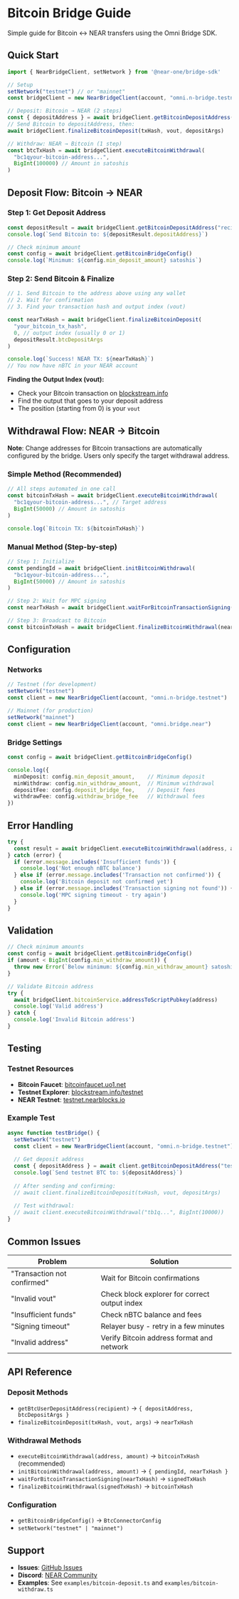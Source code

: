 # Bitcoin Bridge Guide

Simple guide for Bitcoin ↔ NEAR transfers using the Omni Bridge SDK.

## Quick Start

```typescript
import { NearBridgeClient, setNetwork } from '@near-one/bridge-sdk'

// Setup
setNetwork("testnet") // or "mainnet"
const bridgeClient = new NearBridgeClient(account, "omni.n-bridge.testnet")

// Deposit: Bitcoin → NEAR (2 steps)
const { depositAddress } = await bridgeClient.getBitcoinDepositAddress("your.near")
// Send Bitcoin to depositAddress, then:
await bridgeClient.finalizeBitcoinDeposit(txHash, vout, depositArgs)

// Withdraw: NEAR → Bitcoin (1 step)
const btcTxHash = await bridgeClient.executeBitcoinWithdrawal(
  "bc1qyour-bitcoin-address...", 
  BigInt(100000) // Amount in satoshis
)
```

## Deposit Flow: Bitcoin → NEAR

### Step 1: Get Deposit Address

```typescript
const depositResult = await bridgeClient.getBitcoinDepositAddress("recipient.near")
console.log(`Send Bitcoin to: ${depositResult.depositAddress}`)

// Check minimum amount
const config = await bridgeClient.getBitcoinBridgeConfig()
console.log(`Minimum: ${config.min_deposit_amount} satoshis`)
```

### Step 2: Send Bitcoin & Finalize

```typescript
// 1. Send Bitcoin to the address above using any wallet
// 2. Wait for confirmation 
// 3. Find your transaction hash and output index (vout)

const nearTxHash = await bridgeClient.finalizeBitcoinDeposit(
  "your_bitcoin_tx_hash",
  0, // output index (usually 0 or 1)
  depositResult.btcDepositArgs
)

console.log(`Success! NEAR TX: ${nearTxHash}`)
// You now have nBTC in your NEAR account
```

**Finding the Output Index (vout):**
- Check your Bitcoin transaction on [blockstream.info](https://blockstream.info)
- Find the output that goes to your deposit address
- The position (starting from 0) is your `vout`

## Withdrawal Flow: NEAR → Bitcoin

**Note**: Change addresses for Bitcoin transactions are automatically configured by the bridge. Users only specify the target withdrawal address.

### Simple Method (Recommended)

```typescript
// All steps automated in one call
const bitcoinTxHash = await bridgeClient.executeBitcoinWithdrawal(
  "bc1qyour-bitcoin-address...", // Target address
  BigInt(50000) // Amount in satoshis
)

console.log(`Bitcoin TX: ${bitcoinTxHash}`)
```

### Manual Method (Step-by-step)

```typescript
// Step 1: Initialize
const pendingId = await bridgeClient.initBitcoinWithdrawal(
  "bc1qyour-bitcoin-address...",
  BigInt(50000) // Amount in satoshis
)

// Step 2: Wait for MPC signing
const nearTxHash = await bridgeClient.waitForBitcoinTransactionSigning(pendingId)

// Step 3: Broadcast to Bitcoin
const bitcoinTxHash = await bridgeClient.finalizeBitcoinWithdrawal(nearTxHash)
```

## Configuration

### Networks

```typescript
// Testnet (for development)
setNetwork("testnet")
const client = new NearBridgeClient(account, "omni.n-bridge.testnet")

// Mainnet (for production)  
setNetwork("mainnet")
const client = new NearBridgeClient(account, "omni.bridge.near")
```

### Bridge Settings

```typescript
const config = await bridgeClient.getBitcoinBridgeConfig()

console.log({
  minDeposit: config.min_deposit_amount,    // Minimum deposit
  minWithdraw: config.min_withdraw_amount,  // Minimum withdrawal
  depositFee: config.deposit_bridge_fee,    // Deposit fees
  withdrawFee: config.withdraw_bridge_fee   // Withdrawal fees
})
```

## Error Handling

```typescript
try {
  const result = await bridgeClient.executeBitcoinWithdrawal(address, amount)
} catch (error) {
  if (error.message.includes('Insufficient funds')) {
    console.log('Not enough nBTC balance')
  } else if (error.message.includes('Transaction not confirmed')) {
    console.log('Bitcoin deposit not confirmed yet')
  } else if (error.message.includes('Transaction signing not found')) {
    console.log('MPC signing timeout - try again')
  }
}
```

## Validation

```typescript
// Check minimum amounts
const config = await bridgeClient.getBitcoinBridgeConfig()
if (amount < BigInt(config.min_withdraw_amount)) {
  throw new Error(`Below minimum: ${config.min_withdraw_amount} satoshis`)
}

// Validate Bitcoin address
try {
  await bridgeClient.bitcoinService.addressToScriptPubkey(address)
  console.log('Valid address')
} catch {
  console.log('Invalid Bitcoin address')
}
```

## Testing

### Testnet Resources

- **Bitcoin Faucet**: [bitcoinfaucet.uo1.net](https://bitcoinfaucet.uo1.net)
- **Testnet Explorer**: [blockstream.info/testnet](https://blockstream.info/testnet)
- **NEAR Testnet**: [testnet.nearblocks.io](https://testnet.nearblocks.io)

### Example Test

```typescript
async function testBridge() {
  setNetwork("testnet")
  const client = new NearBridgeClient(account, "omni.n-bridge.testnet")
  
  // Get deposit address
  const { depositAddress } = await client.getBitcoinDepositAddress("test.testnet")
  console.log(`Send testnet BTC to: ${depositAddress}`)
  
  // After sending and confirming:
  // await client.finalizeBitcoinDeposit(txHash, vout, depositArgs)
  
  // Test withdrawal:
  // await client.executeBitcoinWithdrawal("tb1q...", BigInt(10000))
}
```

## Common Issues

| Problem | Solution |
|---------|----------|
| "Transaction not confirmed" | Wait for Bitcoin confirmations |
| "Invalid vout" | Check block explorer for correct output index |
| "Insufficient funds" | Check nBTC balance and fees |
| "Signing timeout" | Relayer busy - retry in a few minutes |
| "Invalid address" | Verify Bitcoin address format and network |

## API Reference

### Deposit Methods
- `getBtcUserDepositAddress(recipient)` → `{ depositAddress, btcDepositArgs }`
- `finalizeBitcoinDeposit(txHash, vout, args)` → `nearTxHash`

### Withdrawal Methods  
- `executeBitcoinWithdrawal(address, amount)` → `bitcoinTxHash` (recommended)
- `initBitcoinWithdrawal(address, amount)` → `{ pendingId, nearTxHash }`
- `waitForBitcoinTransactionSigning(nearTxHash)` → `signedTxHash`
- `finalizeBitcoinWithdrawal(signedTxHash)` → `bitcoinTxHash`

### Configuration
- `getBitcoinBridgeConfig()` → `BtcConnectorConfig`
- `setNetwork("testnet" | "mainnet")`

## Support

- **Issues**: [GitHub Issues](https://github.com/Near-One/bridge-sdk-js/issues)
- **Discord**: [NEAR Community](https://discord.gg/nearprotocol)
- **Examples**: See `examples/bitcoin-deposit.ts` and `examples/bitcoin-withdraw.ts`